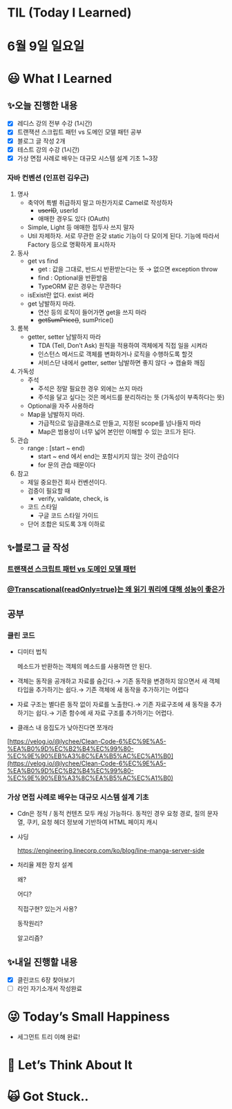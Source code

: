 # TIL (Today I Learned)

# 6월 9일 일요일

# 😃 What I Learned

## ✨오늘 진행한 내용

- [x]  레디스 강의 전부 수강 (1시간)
- [x]  트랜잭션 스크립트 패턴 vs 도메인 모델 패턴 공부
- [x]  블로그 글 작성 2개
- [x]  테스트 강의 수강 (1시간)
- [x]  가상 면접 사례로 배우는 대규모 시스템 설계 기초 1~3장

### 자바 컨벤션 (인프런 김우근)

1. 명사
    - 축약어 특별 취급하지 말고 마찬가지로 Camel로 작성하자
        - ~~userID~~, userId
        - 애매한 경우도 있다 (OAuth)
    - Simple, Light 등 애매한 접두사 쓰지 말자
    - Util 자제하자. 서로 무관한 온갖 static 기능이 다 모이게 된다. 기능에 따라서 Factory 등으로 명확하게 표시하자
2. 동사
    - get vs find
        - get : 값을 그대로, 반드시 반환받는다는 뜻 → 없으면 exception throw
        - find : Optional을 반환받음
        - TypeORM 같은 경우는 무관하다
    - isExist란 없다. exist 써라
    - get 남발하지 마라.
        - 연산 등의 로직이 들어가면 get을 쓰지 마라
        - ~~getSumPrice()~~, sumPrice()
3. 롬복
    - getter, setter 남발하지 마라
        - TDA (Tell, Don’t Ask) 원칙을 적용하여 객체에게 직접 일을 시켜라
        - 인스턴스 메서드로 객체를 변화하거나 로직을 수행하도록 할것
        - 서비스단 내에서 getter, setter 남발하면 좋지 않다 → 캡슐화 깨짐
4. 가독성
    - 주석
        - 주석은 정말 필요한 경우 외에는 쓰지 마라
        - 주석을 달고 싶다는 것은 메서드를 분리하라는 뜻 (가독성이 부족하다는 뜻)
    - Optional을 자주 사용하라
    - Map을 남발하지 마라.
        - 가급적으로 일급클래스로 만들고, 지정된 scope를 넘나들지 마라
        - Map은 범용성이 너무 넓어 본인만 이해할 수 있는 코드가 된다.
5. 관습
    - range : [start ~ end)
        - start ~ end 에서 end는 포함시키지 않는 것이 관습이다
        - for 문의 관습 때문이다
6. 참고
    - 제일 중요한건 회사 컨벤션이다.
    - 검증이 필요할 때
        - verify, validate, check, is
    - 코드 스타일
        - 구글 코드 스타일 가이드
    - 단어 조합은 되도록 3개 이하로

## ✨블로그 글 작성

### [**트랜잭션 스크립트 패턴 vs 도메인 모델 패턴**](https://velog.io/@damongsanga/%ED%8A%B8%EB%9E%9C%EC%9E%AD%EC%85%98-%EC%8A%A4%ED%81%AC%EB%A6%BD%ED%8A%B8-%ED%8C%A8%ED%84%B4-vs-%EB%8F%84%EB%A9%94%EC%9D%B8-%EB%AA%A8%EB%8D%B8-%ED%8C%A8%ED%84%B4)

### [**@Transcational(readOnly=true)는 왜 읽기 쿼리에 대해 성능이 좋은가**](https://velog.io/@damongsanga/TranscationalreadOnlytrue%EB%8A%94-%EC%99%9C-%EC%9D%BD%EA%B8%B0-%EC%BF%BC%EB%A6%AC%EC%97%90-%EB%8C%80%ED%95%B4-%EC%84%B1%EB%8A%A5%EC%9D%B4-%EC%A2%8B%EC%9D%80%EA%B0%80)

## 공부

### 클린 코드

- 디미터 법칙
    
    메소드가 반환하는 객체의 메소드를 사용하면 안 된다.
    
- 객체는 동작을 공개하고 자료를 숨긴다.→ 기존 동작을 변경하지 않으면서 새 객체 타입을 추가하기는 쉽다.→ 기존 객체에 새 동작을 추가하기는 어렵다
- 자료 구조는 별다른 동작 없이 자료를 노출한다.→ 기존 자료구조에 새 동작을 추가하기는 쉽다.→ 기존 함수에 새 자료 구조를 추가하기는 어렵다.
- 클래스 내 응집도가 낮아진다면 쪼개라

[https://velog.io/@lychee/Clean-Code-6%EC%9E%A5-%EA%B0%9D%EC%B2%B4%EC%99%80-%EC%9E%90%EB%A3%8C%EA%B5%AC%EC%A1%B0](https://velog.io/@lychee/Clean-Code-6%EC%9E%A5-%EA%B0%9D%EC%B2%B4%EC%99%80-%EC%9E%90%EB%A3%8C%EA%B5%AC%EC%A1%B0)

### 가상 면접 사례로 배우는 대규모 시스템 설계 기초

- Cdn은 정적 / 동적 컨텐츠 모두 캐싱 가능하다. 동적인 경우 요청 경로, 질의 문자열, 쿠키, 요청 헤더 정보에 기반하여 HTML 페이지 캐시

- 샤딩
    
    https://engineering.linecorp.com/ko/blog/line-manga-server-side
    

- 처리율 제한 장치 설계
    
    왜?
    
    어디?
    
    직접구현? 있는거 사용?
    
    동작원리?
    
    알고리즘?
    

## ✨내일 진행할 내용

- [x]  클린코드 6장 찾아보기
- [ ]  라인 자기소개서 작성완료

# 😜 Today’s Small Happiness

- 세그먼트 트리 이해 완료!

# 🧐 Let’s Think About It

# 🙀 Got Stuck..